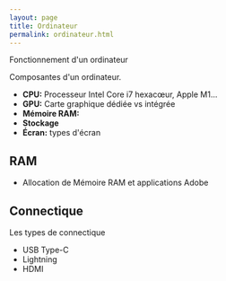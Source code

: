 ```yaml
---
layout: page
title: Ordinateur
permalink: ordinateur.html
---
```


Fonctionnement d'un ordinateur

Composantes d'un ordinateur.

- **CPU:** Processeur Intel Core i7 hexacœur, Apple M1...
- **GPU:** Carte graphique dédiée vs intégrée
- **Mémoire RAM:**
- **Stockage**
- **Écran:** types d'écran


## RAM

- Allocation de Mémoire RAM et applications Adobe 

## Connectique

Les types de connectique

- USB Type-C
- Lightning
- HDMI
